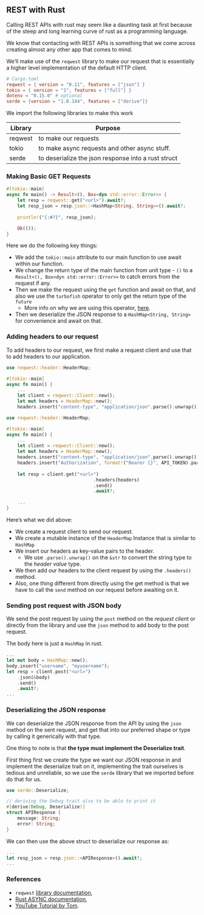 ## REST with Rust

Calling REST APIs with rust may seem like a daunting task at first because of the steep and long learning curve of rust as a programming language.

We know that contacting with REST APIs is something that we come across creating almost any other app that comes to mind.

We’ll make use of the `reqwest` library to make our request that is essentially a higher level implementation of the default HTTP client.

```toml
# Cargo.toml
reqwest = { version = "0.11", features = ["json"] }
tokio = { version = "1", features = ["full"] }
dotenv = "0.15.0" # optional
serde = {version = "1.0.144", features = ["derive"]}
```

We import the following libraries to make this work

| Library | Purpose |
| --- | --- |
| reqwest | to make our requests |
| tokio | to make async requests and other async stuff. |
| serde | to deserialize the json response into a rust struct |

### **Making Basic GET Requests**

```rust
#[tokio::main]
async fn main() -> Result<(), Box<dyn std::error::Error>> {
	let resp = reqwest::get("<url>").await?;
	let resp_json = resp.json::<HashMap<String, String>>().await?;
	
	println!("{:#?}", resp_json);

	Ok(());
}
```

Here we do the following key things:

- We add the `tokio::main` attribute to our main function to use await within our function.
- We change the return type of the main function from unit type - `()` to a `Result<(), Box<dyn std::error::Error>>` to catch errors from the request if any.
- Then we make the request using the `get` function and await on that, and also we use the `turbofish` operator to only get the return type of the `future`
    - More info on why we are using this operator, [here](https://rust-lang.github.io/async-book/07_workarounds/02_err_in_async_blocks.html).
- Then we deserialize the JSON response to a `HashMap<String, String>` for convenience and await on that.

### Adding headers to our request

To add headers to our request, we first make a request client and use that to add headers to our application.

```rust
use reqwest::header::HeaderMap;

#[tokio::main]
async fn main() {
	...
	let client = reqwest::Client::new();
	let mut headers = HeaderMap::new();
	headers.insert("content-type", "application/json".parse().unwrap());
```

```rust
use reqwest::header::HeaderMap;

#[tokio::main]
async fn main() {
	...
	let client = reqwest::Client::new();
	let mut headers = HeaderMap::new();
	headers.insert("content-type", "application/json".parse().unwrap());
	headers.insert("Authorization", format!("Bearer {}", API_TOKEN).parse().unwrap());
	
	let resp = client.get("<url>")
								.headers(headers)
								.send()
								.await?;
	
	...
}
```

Here’s what we did above:

- We create a request client to send our request.
- We create a mutable instance of the `HeaderMap`  Instance that is similar to `HashMap`
- We insert our headers as key-value pairs to the header.
    - We use `.parse().unwrap()` on the `&str` to convert the string type to the *header value* type.
- We then add our headers to the client request by using the `.headers()` method.
- Also, one thing different from directly using the get method is that we have to call the `send` method on our request before awaiting on it.

### Sending post request with JSON body

We send the post request by using the `post` method on the *request client* or directly from the library and use the `json` method to add body to the post request.

The body here is just a `HashMap` in rust.

```rust
...
let mut body = HashMap::new();
body.insert("username", "myusername");
let resp = client.post("<url>")
	.json(&body)
	.send()
	.await?;
...
```

### Deserializing the JSON response

We can deserialize the JSON response from the API by using the `json` method on the sent request, and get that into our preferred shape or type by calling it generically with that type.

One thing to note is that **the type must implement the Deserialize trait**.

First thing first we create the type we want our JSON response in and implement the deserialize trait on it, implementing the trait ourselves is tedious and unreliable, so we use the `serde` library that we imported before do that for us.

```rust
use serde::Deserialize;

// deriving the Debug trait also to be able to print it
#[derive(Debug, Deserialize)]
struct APIResponse {
	message: String;
	error: String;
}
```

We can then use the above struct to deserialize our response as:

```rust
...
let resp_json = resp.json::<APIResponse>().await?;
...
```

### References

- `reqwest` [library documentation](https://docs.rs/reqwest),
- [Rust ASYNC documentation](https://rust-lang.github.io/async-book),
- [YouTube Tutorial by Tom](https://youtu.be/j9MsMYz9hBw).
